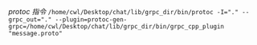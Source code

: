 *protoc 指令*
`/home/cwl/Desktop/chat/lib/grpc_dir/bin/protoc -I="." --grpc_out="." --plugin=protoc-gen-grpc=/home/cwl/Desktop/chat/lib/grpc_dir/bin/grpc_cpp_plugin "message.proto"`